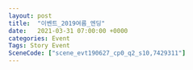 ```yaml
---
layout: post
title:  "이벤트_2019여름_엔딩"
date:   2021-03-31 07:00:00 +0000
categories: Event
Tags: Story Event
SceneCode: ["scene_evt190627_cp0_q2_s10,7429311"]
---
```

